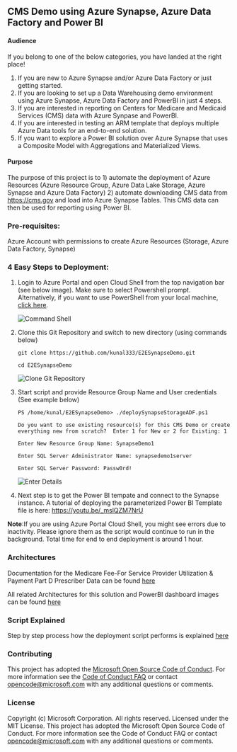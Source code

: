 ## CMS Demo using Azure Synapse, Azure Data Factory and Power BI

#### Audience
If you belong to one of the below categories, you have landed at the right place!
1. If you are new to Azure Synapse and/or Azure Data Factory or just getting started.
2. If you are looking to set up a Data Warehousing demo environment using Azure Synapse, Azure Data Factory and PowerBI in just 4 steps.
3. If you are interested in reporting on Centers for Medicare and Medicaid Services (CMS) data with Azure Synpase and PowerBI.
4. If you are interested in testing an ARM template that deploys multiple Azure Data tools for an end-to-end solution.
5. If you want to explore a Power BI solution over Azure Synapse that uses a Composite Model with Aggregations and Materialized Views.

#### Purpose
The purpose of this project is to 1) automate the deployment of Azure Resources (Azure Resource Group, Azure Data Lake Storage, Azure Synapse and Azure Data Factory) 2) automate downloading CMS data from https://cms.gov and load into Azure Synapse Tables. This CMS data can then be used for reporting using Power BI.

### Pre-requisites:
Azure Account with permissions to create Azure Resources (Storage, Azure Data Factory, Synapse)

### 4 Easy Steps to Deployment:
1. Login to Azure Portal and open Cloud Shell from the top navigation bar (see below image). Make sure to select Powershell prompt.  Alternatively, if you want to use PowerShell from your local machine, <a href="https://github.com/kunal333/E2ESynapseDemo/blob/master/UsingPowerShellFromLocal.md" title="UsingPowerShellFromLocal">click here</a>.

    ![Command Shell](https://github.com/kunal333/E2ESynapseDemo/blob/master/images/CommandShell.png)
2. Clone this Git Repository and switch to new directory (using commands below)

    `git clone https://github.com/kunal333/E2ESynapseDemo.git`
    
    `cd E2ESynapseDemo`

    ![Clone Git Repository](https://github.com/kunal333/E2ESynapseDemo/blob/master/images/CloneGitRepo.png)
3. Start script and provide Resource Group Name and User credentials (See example below)

    `PS /home/kunal/E2ESynapseDemo> ./deploySynapseStorageADF.ps1`

    `Do you want to use existing resource(s) for this CMS Demo or create everything new from scratch?  Enter 1 for New or 2 for Existing: 1`

    `Enter New Resource Group Name: SynapseDemo1`

    `Enter SQL Server Administrator Name: synapsedemo1server`

    `Enter SQL Server Password: Passw0rd!`

    ![Enter Details](https://github.com/kunal333/E2ESynapseDemo/blob/master/images/EnterDetails.png)
4. Next step is to get the Power BI tempate and connect to the Synapse instance. A tutorial of deploying the parameterized Power BI Template file is here: https://youtu.be/_mslQZM7NrU

**Note**:If you are using Azure Portal Cloud Shell, you might see errors due to inactivity. Please ignore them as the script would continue to run in the background. Total time for end to end deployment is around 1 hour. 

### Architectures
Documentation for the Medicare Fee-For Service Provider Utilization & Payment Part D Prescriber Data can be found <a href="https://www.cms.gov/Research-Statistics-Data-and-Systems/Statistics-Trends-and-Reports/Medicare-Provider-Charge-Data/Downloads/Prescriber_Methods.pdf" title="CMS Documentation">here</a>

All related Architectures for this solution and PowerBI dashboard images can be found <a href="https://github.com/kunal333/E2ESynapseDemo/blob/master/Architectures.md" title="Architectures">here</a>

### Script Explained
Step by step process how the deployment script performs is explained <a href="https://github.com/kunal333/E2ESynapseDemo/blob/master/ScriptExplained.md" title="ScriptExplained">here</a>

### Contributing
This project has adopted the [Microsoft Open Source Code of Conduct](https://opensource.microsoft.com/codeofconduct/).
For more information see the [Code of Conduct FAQ](https://opensource.microsoft.com/codeofconduct/faq/) or
contact [opencode@microsoft.com](mailto:opencode@microsoft.com)
with any additional questions or comments.

### License
Copyright (c) Microsoft Corporation. All rights reserved. Licensed under the MIT License. This project has adopted the Microsoft Open Source Code of Conduct. For more information see the Code of Conduct FAQ or contact opencode@microsoft.com with any additional questions or comments.
